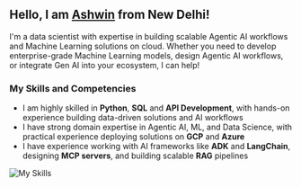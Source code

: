 ## Hello, I am [Ashwin](https://linkedin.com/in/thisisashwinraj/) from New Delhi!

I'm a data scientist with expertise in building scalable Agentic AI workflows and Machine Learning solutions on cloud. Whether you need to develop enterprise-grade Machine Learning models, design Agentic AI workflows, or integrate Gen AI into your ecosystem, I can help!

### My Skills and Competencies
- I am highly skilled in **Python**, **SQL** and **API Development**, with hands-on experience building data-driven solutions and AI workflows
- I have strong domain expertise in Agentic AI, ML, and Data Science, with practical experience deploying solutions on **GCP** and **Azure**
- I have experience working with AI frameworks like **ADK** and **LangChain**, designing **MCP servers**, and building scalable **RAG** pipelines

![My Skills](https://go-skill-icons.vercel.app/api/icons?i=py,tensorflow,mysql,firebase,fastapi,git,gcp,azure,langchain,prompts,streamlit,googlecolab,gemini,chatgpt,deepseek)
